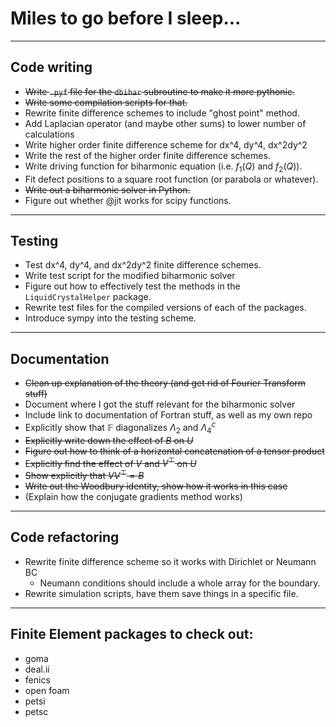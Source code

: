 # Miles to go before I sleep...
---------
## Code writing
* ~~Write `.pyf` file for the `dbihar` subroutine to make it more pythonic.~~
* ~~Write some compilation scripts for that.~~
* Rewrite finite difference schemes to include "ghost point" method.
* Add Laplacian operator (and maybe other sums) to lower number of calculations
* Write higher order finite difference scheme for dx^4, dy^4, dx^2dy^2
* Write the rest of the higher order finite difference schemes.
* Write driving function for biharmonic equation (i.e. $f_1(Q)$ and $f_2(Q)$).
* Fit defect positions to a square root function (or parabola or whatever). 
* ~~Write out a biharmonic solver in Python.~~
* Figure out whether @jit works for scipy functions.
---------
## Testing
* Test dx^4, dy^4, and dx^2dy^2 finite difference schemes. 
* Write test script for the modified biharmonic solver
* Figure out how to effectively test the methods in the `LiquidCrystalHelper` package.
* Rewrite test files for the compiled versions of each of the packages.
* Introduce sympy into the testing scheme.
---------
## Documentation
* ~~Clean up explanation of the theory (and get rid of Fourier Transform stuff)~~
* Document where I got the stuff relevant for the biharmonic solver
* Include link to documentation of Fortran stuff, as well as my own repo
* Explicitly show that $\mathbb{F}$ diagonalizes $\Lambda_2$ and $\Lambda_4^c$
* ~~Explicitly write down the effect of $B$ on $U$~~
* ~~Figure out how to think of a horizontal concatenation of a tensor product~~
* ~~Explicitly find the effect of $V$ and $V^\top$ on $U$~~
* ~~Show explicitly that $VV^\top = B$~~
* ~~Write out the Woodbury identity, show how it works in this case~~
* (Explain how the conjugate gradients method works)
-----------
## Code refactoring
* Rewrite finite difference scheme so it works with Dirichlet or Neumann BC
  - Neumann conditions should include a whole array for the boundary.
* Rewrite simulation scripts, have them save things in a specific file.
-----------
## Finite Element packages to check out:
* goma
* deal.ii
* fenics
* open foam
* petsi
* petsc

